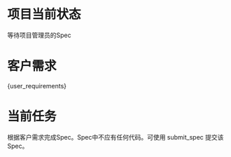 # 项目当前状态

等待项目管理员的Spec

# 客户需求

{user_requirements}

# 当前任务

根据客户需求完成Spec。Spec中不应有任何代码。可使用 submit_spec 提交该Spec。